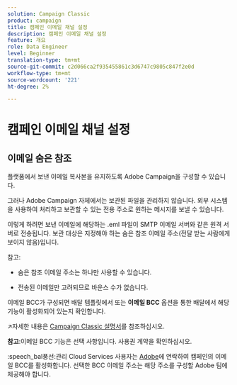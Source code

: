 ```yaml
---
solution: Campaign Classic
product: campaign
title: 캠페인 이메일 채널 설정
description: 캠페인 이메일 채널 설정
feature: 개요
role: Data Engineer
level: Beginner
translation-type: tm+mt
source-git-commit: c2d066ca2f935455861c3d6747c9805c847f2e0d
workflow-type: tm+mt
source-wordcount: '221'
ht-degree: 2%

---
```


# 캠페인 이메일 채널 설정

## 이메일 숨은 참조

플랫폼에서 보낸 이메일 복사본을 유지하도록 Adobe Campaign을 구성할 수 있습니다.

그러나 Adobe Campaign 자체에서는 보관된 파일을 관리하지 않습니다. 외부 시스템을 사용하여 처리하고 보관할 수 있는 전용 주소로 원하는 메시지를 보낼 수 있습니다.

이렇게 하려면 보낸 이메일에 해당하는 .eml 파일이 SMTP 이메일 서버와 같은 원격 서버로 전송됩니다. 보관 대상은 지정해야 하는 숨은 참조 이메일 주소(전달 받는 사람에게 보이지 않음)입니다.

참고:

* 숨은 참조 이메일 주소는 하나만 사용할 수 있습니다.

* 전송된 이메일만 고려되므로 바운스 수가 없습니다.

이메일 BCC가 구성되면 배달 템플릿에서 또는 **이메일 BCC** 옵션을 통한 배달에서 해당 기능이 활성화되어 있는지 확인합니다.

:arrow_upper_right:자세한 내용은 [Campaign Classic 설명서](https://experienceleague.adobe.com/docs/campaign-classic/using/sending-messages/sending-emails/sending-an-email/email-parameters.html?lang=en#email-bcc)를 참조하십시오.

**참고**:이메일 BCC 기능은 선택 사항입니다. 사용권 계약을 확인하십시오.

:speech_bal풍선:관리 Cloud Services 사용자는 [Adobe](../start/support.md#support)에 연락하여 캠페인의 이메일 BCC를 활성화합니다. 선택한 BCC 이메일 주소는 해당 주소를 구성할 Adobe 팀에 제공해야 합니다.